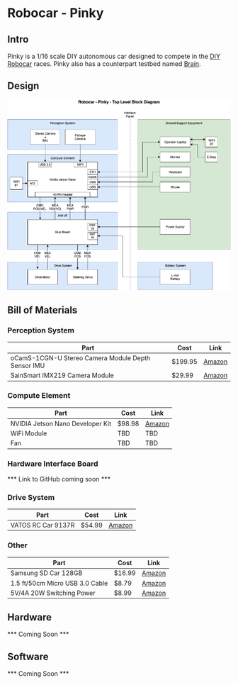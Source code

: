 # Robocar - Pinky	

## Intro
Pinky is a 1/16 scale DIY autonomous car designed to compete in the [DIY Robocar](https://diyrobocars.com) races. Pinky also has a counterpart testbed named [Brain](Brain).

## Design
<img src="Design/Pinky_Top_Level.png">

## Bill of Materials

### Perception System
Part | Cost  |  Link
------------ | ------------- | -------------
oCamS-1CGN-U Stereo Camera Module Depth Sensor IMU | $199.95 | [Amazon](https://www.amazon.com/Stereo-Shutter-Disparity-WITHROBOT-oCamS-1CGN-U/dp/B07R5NG6HK/)
SainSmart IMX219 Camera Module | $29.99  | [Amazon](https://www.amazon.com/gp/product/B07VFFRX4C)

### Compute Element
Part | Cost  |  Link
------------ | ------------- | -------------
NVIDIA Jetson Nano Developer Kit | $98.98 | [Amazon](https://www.amazon.com/gp/product/B07PZHBDKT/)
WiFi Module | TBD | TBD
Fan | TBD | TBD

### Hardware Interface Board
*** Link to GitHub coming soon ***

### Drive System
Part | Cost  |  Link
------------ | ------------- | -------------
VATOS RC Car 9137R | $54.99 | [Amazon](https://www.amazon.com/gp/product/B07QRRJZDG/)

### Other
Part | Cost  |  Link
------------ | ------------- | -------------
Samsung SD Car 128GB | $16.99 | [Amazon](https://www.amazon.com/gp/product/B06XWZWYVP/)
1.5 ft/50cm Micro USB 3.0 Cable | $8.79 | [Amazon](https://www.amazon.com/gp/product/B075CL915V/)
5V/4A 20W Switching Power | $8.99 | [Amazon](https://www.amazon.com/gp/product/B01N4HYWAM/)


## Hardware
*** Coming Soon ***

## Software
*** Coming Soon ***